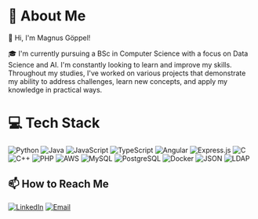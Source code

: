 # 💫 About Me
👋 Hi, I'm Magnus Göppel!

🎓 I'm currently pursuing a BSc in Computer Science with a focus on Data Science and AI. I'm constantly looking to learn and improve my skills. Throughout my studies, I've worked on various projects that demonstrate my ability to address challenges, learn new concepts, and apply my knowledge in practical ways.

# 💻 Tech Stack
![Python](https://img.shields.io/badge/python-3670A0?style=for-the-badge&logo=python&logoColor=ffdd54)
![Java](https://img.shields.io/badge/java-%23ED8B00.svg?style=for-the-badge&logo=openjdk&logoColor=white)
![JavaScript](https://img.shields.io/badge/javascript-%23323330.svg?style=for-the-badge&logo=javascript&logoColor=%23F7DF1E)
![TypeScript](https://img.shields.io/badge/typescript-%23007ACC.svg?style=for-the-badge&logo=typescript&logoColor=white)
![Angular](https://img.shields.io/badge/angular-%23E23237.svg?style=for-the-badge&logo=angular&logoColor=white)
![Express.js](https://img.shields.io/badge/express.js-%23404d59.svg?style=for-the-badge&logo=express&logoColor=%2361DAFB)
![C](https://img.shields.io/badge/c-%2300599C.svg?style=for-the-badge&logo=c&logoColor=white)
![C++](https://img.shields.io/badge/c++-%2300599C.svg?style=for-the-badge&logo=c%2B%2B&logoColor=white)
![PHP](https://img.shields.io/badge/php-%23777BB4.svg?style=for-the-badge&logo=php&logoColor=white)
![AWS](https://img.shields.io/badge/AWS-%23FF9900.svg?style=for-the-badge&logo=amazon-aws&logoColor=white)
![MySQL](https://img.shields.io/badge/mysql-4479A1.svg?style=for-the-badge&logo=mysql&logoColor=white)
![PostgreSQL](https://img.shields.io/badge/postgresql-%23316192.svg?style=for-the-badge&logo=postgresql&logoColor=white)
![Docker](https://img.shields.io/badge/docker-%230db7ed.svg?style=for-the-badge&logo=docker&logoColor=white)
![JSON](https://img.shields.io/badge/json-%23000000.svg?style=for-the-badge&logo=json&logoColor=white)
![LDAP](https://img.shields.io/badge/LDAP-%23000000.svg?style=for-the-badge&logo=ldap&logoColor=white)

## 📫 How to Reach Me
[![LinkedIn](https://img.shields.io/badge/LinkedIn-%230077B5.svg?logo=linkedin&logoColor=white)](https://www.linkedin.com/in/magnus-g%C3%B6ppel-062786285) 
[![Email](https://img.shields.io/badge/Email-D14836?logo=gmail&logoColor=white)](mailto:magnus_goeppel@protonmail.com)


